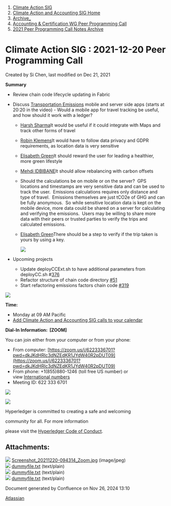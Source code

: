 1. [Climate Action SIG](index.html)
2. [Climate Action and Accounting SIG Home](Climate-Action-and-Accounting-SIG-Home_19005445.html)
3. [Archive\_](Archive__19006062.html)
4. [Accounting &amp; Certification WG Peer Programming Call](19006574.html)
5. [2021 Peer Programming Call Notes Archive](2021-Peer-Programming-Call-Notes-Archive_19006679.html)

# Climate Action SIG : 2021-12-20 Peer Programming Call

Created by Si Chen, last modified on Dec 21, 2021

**Summary**

- Review chain code lifecycle updating in Fabric
- Discuss [Transportation Emissions](Transportation-Emissions_19006064.html) mobile and server side apps (starts at 20:20 in the video) - Would a mobile app for travel tracking be useful, and how should it work with a ledger?
  
  - [Harsh Sharma](https://lf-hyperledger.atlassian.net/wiki/people/712020:82fb012d-4f65-46e8-9a39-b36c2f7428b8?ref=confluence)It would be useful if it could integrate with Maps and track other forms of travel
  - [Robin Klemens](https://lf-hyperledger.atlassian.net/wiki/people/5b068694a595df5d0a165a66?ref=confluence)It would have to follow data privacy and GDPR requirements, as location data is very sensitive
  - [Elisabeth Green](https://lf-hyperledger.atlassian.net/wiki/people/712020:5b417990-5e6e-4737-8337-1a1cc470388b?ref=confluence)It should reward the user for leading a healthier, more green lifestyle
  - [Mehdi IDBIBANE](https://lf-hyperledger.atlassian.net/wiki/people/70121:1606efa3-55a2-4569-8e7a-8bbbdd9de08a?ref=confluence)It should allow rebalancing with carbon offsets
  - Should the calculations be on mobile or on the server?  GPS locations and timestamps are very sensitive data and can be used to track the user.  Emissions calculations requires only distance and type of travel.  Emissions themselves are just tCO2e of GHG and can be fully anonymous.  So while sensitive location data is kept on the mobile device, more data could be shared on a server for calculating and verifying the emissions.  Users may be willing to share more data with their peers or trusted parties to verify the trips and calculated emissions.
  - [Elisabeth Green](https://lf-hyperledger.atlassian.net/wiki/people/712020:5b417990-5e6e-4737-8337-1a1cc470388b?ref=confluence)There should be a step to verify if the trip taken is yours by using a key.
    
    ![](attachments/19008698/19008737.jpg?height=250)
- Upcoming projects
  
  - Update deployCCExt.sh to have additional parameters from deployCC.sh #[376](https://github.com/hyperledger-labs/blockchain-carbon-accounting/issues/376)
  - Refactor structure of chain code directory [#51](https://github.com/hyperledger-labs/blockchain-carbon-accounting/issues/51)
  - Start refactoring emissions factors chain code [#319](https://github.com/hyperledger-labs/blockchain-carbon-accounting/issues/319)

![](plugins/servlet/confluence/placeholder/unknown-attachment)

**Time:**

- Monday at 09 AM Pacific
- [Add Climate Action and Accounting SIG calls to your calendar](https://lists.hyperledger.org/g/climate-sig/ics/invite.ics?repeatid=31581)

**Dial-In Information:  \[ZOOM]**

You can join either from your computer or from your phone:

- From computer: [https://zoom.us/j/6223336701?pwd=dkJKdHRlc3dNZEdKR1JYdW40R2pDUT09](https://zoom.us/j/6223336701?pwd=dkJKdHRlc3dNZEdKR1JYdW40R2pDUT09)
- From phone: +1(855)880-1246 (toll free US number) or view [International numbers](https://zoom.us/u/bAaJoyznp)
- Meeting ID: 622 333 6701

![](https://wiki.hyperledger.org/download/attachments/29034696/Antitrustnotice.png?version=1&modificationDate=1581695654000&api=v2)

![](https://wiki.hyperledger.org/download/attachments/2392771/welcome.png?version=2&modificationDate=1572450107000&api=v2)

Hyperledger is committed to creating a safe and welcoming

community for all. For more information

please visit the [Hyperledger Code of Conduct](https://lf-hyperledger.atlassian.net/wiki/spaces/HYP/pages/19595281/Hyperledger+Code+of+Conduct).

## Attachments:

![](images/icons/bullet_blue.gif) [Screenshot\_20211220-094314\_Zoom.jpg](attachments/19008698/19008737.jpg) (image/jpeg)  
![](images/icons/bullet_blue.gif) [dummyfile.txt](attachments/19008698/19008730.txt) (text/plain)  
![](images/icons/bullet_blue.gif) [dummyfile.txt](attachments/19008698/19008699.txt) (text/plain)  
![](images/icons/bullet_blue.gif) [dummyfile.txt](attachments/19008698/19008700.txt) (text/plain)

Document generated by Confluence on Nov 26, 2024 13:10

[Atlassian](http://www.atlassian.com/)
